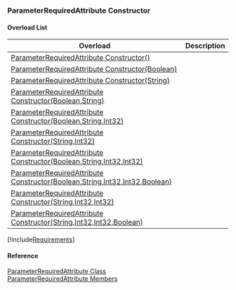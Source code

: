 ﻿### ParameterRequiredAttribute Constructor

#### Overload List

| Overload | Description |
| --- | --- |
| [ParameterRequiredAttribute Constructor()](fcSDK~FChoice.Foundation.Clarify.Attributes.ParameterRequiredAttribute~_ctor().md) |   |
| [ParameterRequiredAttribute Constructor(Boolean)](fcSDK~FChoice.Foundation.Clarify.Attributes.ParameterRequiredAttribute~_ctor(Boolean).md) |   |
| [ParameterRequiredAttribute Constructor(String)](fcSDK~FChoice.Foundation.Clarify.Attributes.ParameterRequiredAttribute~_ctor(String).md) |   |
| [ParameterRequiredAttribute Constructor(Boolean,String)](fcSDK~FChoice.Foundation.Clarify.Attributes.ParameterRequiredAttribute~_ctor(Boolean,String).md) |   |
| [ParameterRequiredAttribute Constructor(Boolean,String,Int32)](fcSDK~FChoice.Foundation.Clarify.Attributes.ParameterRequiredAttribute~_ctor(Boolean,String,Int32).md) |   |
| [ParameterRequiredAttribute Constructor(String,Int32)](fcSDK~FChoice.Foundation.Clarify.Attributes.ParameterRequiredAttribute~_ctor(String,Int32).md) |   |
| [ParameterRequiredAttribute Constructor(Boolean,String,Int32,Int32)](fcSDK~FChoice.Foundation.Clarify.Attributes.ParameterRequiredAttribute~_ctor(Boolean,String,Int32,Int32).md) |   |
| [ParameterRequiredAttribute Constructor(Boolean,String,Int32,Int32,Boolean)](fcSDK~FChoice.Foundation.Clarify.Attributes.ParameterRequiredAttribute~_ctor(Boolean,String,Int32,Int32,Boolean).md) |   |
| [ParameterRequiredAttribute Constructor(String,Int32,Int32)](fcSDK~FChoice.Foundation.Clarify.Attributes.ParameterRequiredAttribute~_ctor(String,Int32,Int32).md) |   |
| [ParameterRequiredAttribute Constructor(String,Int32,Int32,Boolean)](fcSDK~FChoice.Foundation.Clarify.Attributes.ParameterRequiredAttribute~_ctor(String,Int32,Int32,Boolean).md) |   |

[!include[Requirements](../partials/requirements.md)]



#### Reference

[ParameterRequiredAttribute Class](fcSDK~FChoice.Foundation.Clarify.Attributes.ParameterRequiredAttribute.md)  
[ParameterRequiredAttribute Members](fcSDK~FChoice.Foundation.Clarify.Attributes.ParameterRequiredAttribute_members.md)